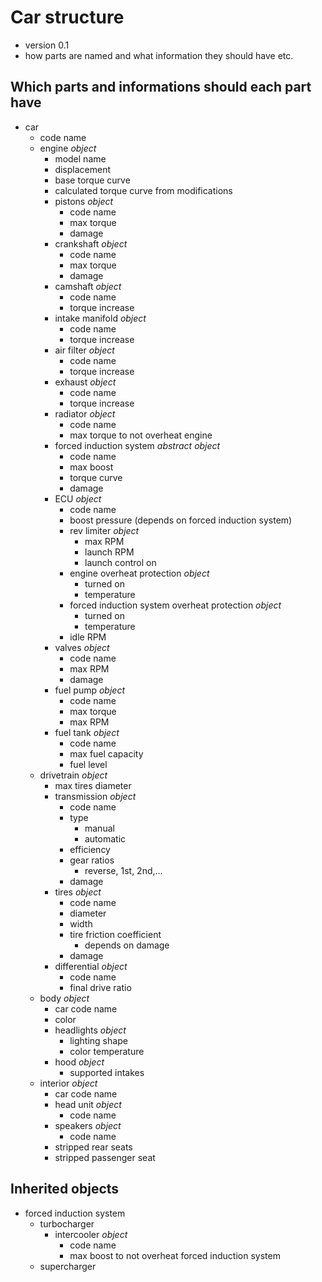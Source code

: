 # Car structure
- version 0.1
- how parts are named and what information they should have etc.

## Which parts and informations should each part have
- car
    - code name
    - engine *object*
        - model name
        - displacement
        - base torque curve
        - calculated torque curve from modifications
        - pistons *object*
            - code name
            - max torque
            - damage
        - crankshaft *object*
            - code name
            - max torque
            - damage
        - camshaft *object*
            - code name
            - torque increase
        - intake manifold *object*
            - code name
            - torque increase
        - air filter *object*
            - code name
            - torque increase
        - exhaust *object*
            - code name
            - torque increase
        - radiator *object*
            - code name
            - max torque to not overheat engine
        - forced induction system *abstract object*
            - code name
            - max boost
            - torque curve
            - damage
        - ECU *object*
            - code name
            - boost pressure (depends on forced induction system)
            - rev limiter *object*
                - max RPM
                - launch RPM
                - launch control on
            - engine overheat protection *object*
                - turned on
                - temperature
            - forced induction system overheat protection *object*
                - turned on
                - temperature
            - idle RPM
        - valves *object*
            - code name
            - max RPM
            - damage
        - fuel pump *object*
            - code name
            - max torque
            - max RPM
        - fuel tank *object*
            - code name
            - max fuel capacity
            - fuel level
    - drivetrain *object*
        - max tires diameter
        - transmission *object*
            - code name
            - type
                - manual
                - automatic
            - efficiency
            - gear ratios
                - reverse, 1st, 2nd,...
            - damage
        - tires *object*
            - code name
            - diameter
            - width
            - tire friction coefficient
                - depends on damage
            - damage
        - differential *object*
            - code name
            - final drive ratio
    - body *object*
        - car code name
        - color
        - headlights *object*
            - lighting shape
            - color temperature
        - hood *object*
            - supported intakes
    - interior *object*
        - car code name
        - head unit *object*
            - code name
        - speakers *object*
            - code name
        - stripped rear seats
        - stripped passenger seat
        
## Inherited objects
- forced induction system
    - turbocharger
        - intercooler *object*
            - code name
            - max boost to not overheat forced induction system
    - supercharger